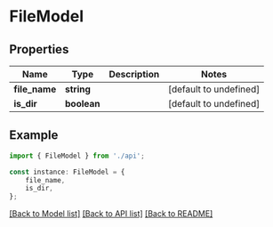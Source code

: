# FileModel


## Properties

Name | Type | Description | Notes
------------ | ------------- | ------------- | -------------
**file_name** | **string** |  | [default to undefined]
**is_dir** | **boolean** |  | [default to undefined]

## Example

```typescript
import { FileModel } from './api';

const instance: FileModel = {
    file_name,
    is_dir,
};
```

[[Back to Model list]](../README.md#documentation-for-models) [[Back to API list]](../README.md#documentation-for-api-endpoints) [[Back to README]](../README.md)
